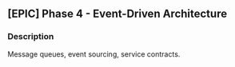 ## [EPIC] Phase 4 - Event-Driven Architecture

### Description

Message queues, event sourcing, service contracts.

